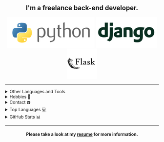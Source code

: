 <!DOCTYPE html>
<html lang="en">
  
<head>
  <meta charset="UTF-8">
  <meta name="viewport" content="width=device-width, initial-scale=1.0">
</head>
  
<body>
  <div align="center">
    <span>
      <h2>I'm a freelance back-end developer.</h2>
    </span>
    <p>
      <img src="https://github.com/soheilmpa/soheilmpa/blob/main/icons/python.svg" height="100">
      <img src="https://github.com/soheilmpa/soheilmpa/blob/main/icons/django.svg" height="100">
      <img src="https://github.com/soheilmpa/soheilmpa/blob/main/icons/flask.svg" height="100">
    </p>
  </div>
  
  <hr>

  <details>
    <summary>Other Languages and Tools</summary>
    <div align="center">
      <p>
        <img src="https://img.shields.io/badge/linkedin-%231DA1F2.svg?style=for-the-badge&logo=linkedin&logoColor=white" height="30">
        <img src="https://img.shields.io/badge/linkedin-%231DA1F2.svg?style=for-the-badge&logo=linkedin&logoColor=white" height="30">
        <img src="https://img.shields.io/badge/linkedin-%231DA1F2.svg?style=for-the-badge&logo=linkedin&logoColor=white" height="30">
        <img src="https://img.shields.io/badge/linkedin-%231DA1F2.svg?style=for-the-badge&logo=linkedin&logoColor=white" height="30">
      </p>
    </div>
  </details>

  <details>
    <summary>Hobbies 🧩</summary>
    <div align="center">
      <p>Listening to music (mostly instrumental)</p>
      <p>Reading psychological articles and books</p>
      <p>Explore about cybersecurity</p>
      <p>Playing strategy video games</p>
      <p>Gardening</p>
      <p>Cooking</p>
    </div>
  </details>
  
  <details>
    <summary>Contact ☎️</summary>
    <div align="center">
      <p>
        <a href="https://www.linkedin.com/in/soheil_mpa/" target="_blank">
          <img src="https://img.shields.io/badge/linkedin-%231DA1F2.svg?style=for-the-badge&logo=linkedin&logoColor=white" height="30">
        </a>
        <a href="https://t.me/soheil_mpa" target="_blank">
          <img src="" height="30">
        </a>
        <a href="soheilmohammadpor13@gmail.com" target="_blank">
          <img src="https://img.shields.io/badge/gmail-EA4335.svg?style=for-the-badge&logo=gmail&logoColor=white" height="30">
        </a>
      </p>
    </div>
  </details>

  <details>
    <summary>Top Languages 💻</summary>
    <div align="center">
      <p>
        <a href="https://github.com/soheilmpa/">
          <img src="https://github-readme-stats.vercel.app/api/top-langs/?username=soheilmpa&langs_count=6&theme=gruvbox&layout=compact&hide_border=true">
        </a>
      </p>
    </div>
  </details>

  <details>
    <summary>GitHub Stats 📊</summary>
    <div align="center">
      <p>
        <a href="https://github.com/soheilmpa/github-readme-activity-graph">
          <img src="https://github-readme-activity-graph.vercel.app/graph?username=soheilmpa&theme=github-compact&hide_border=true">
        </a>
      </p>
    </div>
  </details>
  
  <hr>
  
  <div align="center">
    <span>
      <h4>Please take a look at my <a href="https://github.com/soheilmpa/soheilmpa/blob/main/resume.pdf" target="_blank" >resume</a> for more information.</h4>
    </span>
  </div>
  
</body>

</html>

